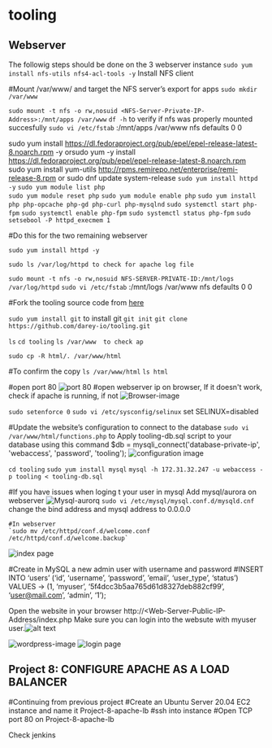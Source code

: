 # tooling

## Webserver
 The followig steps should be done on the 3 webserver instance
`sudo yum install nfs-utils nfs4-acl-tools -y` Install NFS client

#Mount /var/www/ and target the NFS server’s export for apps
 `sudo mkdir /var/www`

 `sudo mount -t nfs -o rw,nosuid <NFS-Server-Private-IP-Address>:/mnt/apps /var/www`
 `df -h` to verify if nfs was properly mounted succesfully
 `sudo vi /etc/fstab`
 <NFS-Server-Private-IP-Address>:/mnt/apps /var/www nfs defaults 0 0

 sudo yum install https://dl.fedoraproject.org/pub/epel/epel-release-latest-8.noarch.rpm -y orsudo yum -y install https://dl.fedoraproject.org/pub/epel/epel-release-latest-8.noarch.rpm 
   sudo yum install yum-utils http://rpms.remirepo.net/enterprise/remi-release-8.rpm or sudo dnf update system-release
   `sudo yum install httpd -y`
   `sudo yum module list php`    
    `sudo yum module reset php`
    `sudo yum module enable php`
    `sudo yum install php php-opcache php-gd php-curl php-mysqlnd`
    `sudo systemctl start php-fpm`
    `sudo systemctl enable php-fpm`
    `sudo systemctl status php-fpm`
    `sudo setsebool -P httpd_execmem 1`
    
#Do this for the  two remaining webserver

  `sudo yum install httpd -y`

 `sudo ls /var/log/httpd to check for apache log file`

 `sudo mount -t nfs -o rw,nosuid NFS-SERVER-PRIVATE-ID:/mnt/logs /var/log/httpd`
 `sudo vi /etc/fstab`
 <NFS-Server-Private-IP-Address>:/mnt/logs /var/www nfs defaults 0 0

#Fork the tooling source code from [here](https://github.com/darey-io/tooling)

 `sudo yum install git`  to install git
  `git init`
  `git clone https://github.com/darey-io/tooling.git`

 `ls`
 `cd tooling`
 `ls /var/www  to check ap`

  `sudo cp -R html/. /var/www/html`

  #To confirm the copy
  `ls /var/www/html`
    `ls html`

  #open port 80
  ![port 80](./Images/port-80.PNG)
  #open webserver ip on browser, If it doesn't work, check if apache is running, if not
  ![Browser-image](./Images/browser-end.PNG)


   `sudo setenforce 0`
   `sudo vi /etc/sysconfig/selinux`
  set SELINUX=disabled

 #Update the website’s configuration to connect to the database
  `sudo vi /var/www/html/functions.php` to Apply tooling-db.sql script to your database using this command
 $db = mysqli_connect('database-private-ip', 'webaccess', 'password', 'tooling');
 ![configuration image](./Images/configuration.PNG)

  `cd tooling`
  `sudo yum install mysql`
   `mysql -h 172.31.32.247 -u webaccess -p tooling < tooling-db.sql`

#If you have issues when loging t your user in mysql
Add mysql/aurora on  webserver
   ![Mysql-aurorq](./Images/aurora.PNG)
   `sudo vi /etc/mysql/mysql.conf.d/mysqld.cnf`
   change the bind address and mysql address to 0.0.0.0

    #In webserver 
    `sudo mv /etc/httpd/conf.d/welcome.conf /etc/httpd/conf.d/welcome.backup`

   ![index page](./Images/index.PNG)

#Create in MySQL a new admin user with username and password
#INSERT INTO ‘users’ (‘id’, ‘username’, ‘password’, ’email’, ‘user_type’, ‘status’) VALUES
-> (1, ‘myuser’, ‘5f4dcc3b5aa765d61d8327deb882cf99’, ‘user@mail.com’, ‘admin’, ‘1’);

Open the website in your browser http://<Web-Server-Public-IP-Address/index.php
Make sure you can login into the websute with myuser user.![alt text](image.jpg)

![wordpress-image](./Images/wordpress-image.PNG)
![login page](./Images/log-in.PNG)

## Project 8: CONFIGURE APACHE AS A LOAD BALANCER

#Continuing from previous project
#Create an Ubuntu Server 20.04 EC2 instance and name it Project-8-apache-lb
#ssh into instance
#Open TCP port 80 on Project-8-apache-lb

Check jenkins                                                                                
                                                                                
                                                                                
                                                                                
